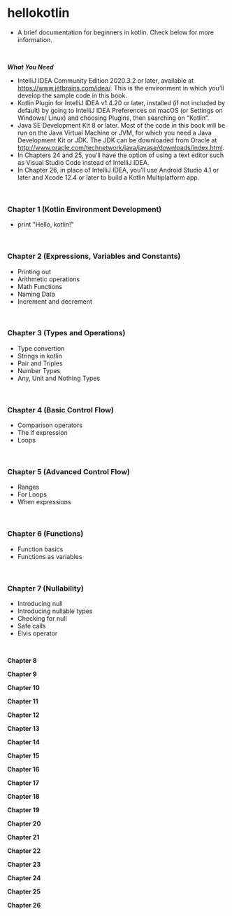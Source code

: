 # hellokotlin

  - A brief documentation for beginners in kotlin. Check below for more information.
<br>

**<i>What You Need</i>**
<br>
- IntelliJ IDEA Community Edition 2020.3.2 or later, available at https://www.jetbrains.com/idea/. This is the environment in which you’ll develop the sample code in this book.
- Kotlin Plugin for IntelliJ IDEA v1.4.20 or later, installed (if not included by default) by going to IntelliJ IDEA Preferences on macOS (or Settings on Windows/ Linux) and choosing Plugins, then searching on “Kotlin”.
- Java SE Development Kit 8 or later. Most of the code in this book will be run on the Java Virtual Machine or JVM, for which you need a Java Development Kit or JDK. The JDK can be downloaded from Oracle at http://www.oracle.com/technetwork/java/javase/downloads/index.html.
- In Chapters 24 and 25, you’ll have the option of using a text editor such as Visual Studio Code instead of IntelliJ IDEA.
- In Chapter 26, in place of IntelliJ IDEA, you’ll use Android Studio 4.1 or later and Xcode 12.4 or later to build a Kotlin Multiplatform app.

<br>

**<h3>Chapter 1 (Kotlin Environment Development)</h3>**
- print "Hello, kotlin!"
<br>

**<h3>Chapter 2 (Expressions, Variables and Constants)</h3>**
- Printing out
- Arithmetic operations
- Math Functions
- Naming Data
- Increment and decrement
<br>

**<h3>Chapter 3 (Types and Operations)</h3>**
- Type convertion
- Strings in kotlin
- Pair and Triples
- Number Types
- Any, Unit and Nothing Types
<br>

**<h3>Chapter 4 (Basic Control Flow)</h3>**
- Comparison operators
- The if expression
- Loops
<br>

**<h3>Chapter 5 (Advanced Control Flow)</h3>**
- Ranges
- For Loops
- When expressions
<br>

**<h3>Chapter 6 (Functions)</h3>**
- Function basics
- Functions as variables
<br>

**<h3>Chapter 7 (Nullability)</h3>**
- Introducing null
- Introducing nullable types
- Checking for null
- Safe calls
- Elvis operator
<br>

**Chapter 8**
<br>

**Chapter 9**
<br>

**Chapter 10**
<br>

**Chapter 11**
<br>

**Chapter 12**
<br>

**Chapter 13**
<br>

**Chapter 14**
<br>

**Chapter 15**
<br>

**Chapter 16**
<br>

**Chapter 17**
<br>

**Chapter 18**
<br>

**Chapter 19**
<br>

**Chapter 20**
<br>

**Chapter 21**
<br>

**Chapter 22**
<br>

**Chapter 23**
<br>

**Chapter 24**
<br>

**Chapter 25**
<br>

**Chapter 26**

